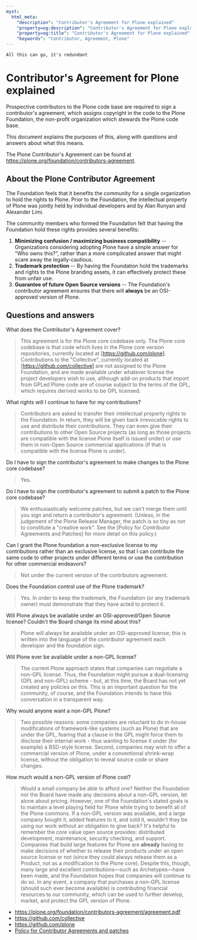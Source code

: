 ```yaml
---
myst:
  html_meta:
    "description": "Contributor's Agreement for Plone explained"
    "property=og:description": "Contributor's Agreement for Plone explained"
    "property=og:title": "Contributor's Agreement for Plone explained"
    "keywords": "Contributor, Agreement, Plone"
---
```


```{todo}
All this can go, it's redundant
```

# Contributor's Agreement for Plone explained

Prospective contributors to the Plone code base are required to sign a contributor's agreement, which assigns copyright in the code to the Plone Foundation, the non-profit organization which stewards the Plone code base.

This document explains the purposes of this, along with questions and answers about what this means.

The Plone Contributor's Agreement can be found at <https://plone.org/foundation/contributors-agreement>.

## About the Plone Contributor Agreement

The Foundation feels that it benefits the community for a single organization to hold the rights to Plone.
Prior to the Foundation, the intellectual property of Plone was jointly held by individual developers and by Alan Runyan and Alexander Limi.

The community members who formed the Foundation felt that having the Foundation hold these rights provides several benefits:

1. **Minimizing confusion / maximizing business compatibility** -- Organizations considering adopting Plone have a simple answer for "Who owns this?", rather than a more complicated answer that might scare away the legally-cautious.
2. **Trademark protection** -- By having the Foundation hold the trademarks and rights to the Plone branding assets, it can effectively protect these from unfair use.
3. **Guarantee of future Open Source versions** -- The Foundation's contributor agreement ensures that there will **always** be an OSI-approved version of Plone.

## Questions and answers

What does the Contributor's Agreement cover?

> This agreement is for the Plone core codebase only.
> The Plone core codebase is that code which lives in the Plone core version repositories, currently located at [https://github.com/plone].
> Contributions to the "Collective", currently located at [https://github.com/collective] are not assigned to the Plone Foundation, and are made available under whatever license the project developers wish to use, although add-on products that import from GPLed Plone code are of course subject to the terms of the GPL, which requires derived works to be GPL licensed.

What rights will I continue to have for my contributions?

> Contributors are asked to transfer their intellectual property rights to the Foundation.
> In return, they will be given back irrevocable rights to use and distribute their contributions.
> They can even give their contributions to other Open Source projects (as long as those projects are compatible with the license Plone itself is issued under) or use them in non-Open Source commercial applications (if that is compatible with the license Plone is under).

Do I have to sign the contributor's agreement to make changes to the Plone core codebase?

> Yes.

Do I have to sign the contributor's agreement to submit a patch to the Plone core codebase?

> We enthusiastically welcome patches, but we can't merge them until you sign and return a contributor's agreement.
> (Unless, in the judgement of the Plone Release Manager, the patch is so tiny as not to constitute a "creative work".
> See the [Policy for Contributor Agreements and Patches] for more detail on this policy.)

Can I grant the Plone foundation a non-exclusive license to my contributions rather than an exclusive license, so that I can contribute the same code to other projects under different terms or use the contribution for other commercial endeavors?

> Not under the current version of the contributors agreement.

Does the Foundation control use of the Plone trademark?

> Yes.
> In order to keep the trademark, the Foundation (or any trademark owner) must demonstrate that they have acted to protect it.

Will Plone always be available under an OSI-approved/Open Source license?
Couldn't the Board change its mind about this?

> Plone will always be available under an OSI-approved license; this is written into the language of the contributor agreement each developer and the foundation sign.

Will Plone ever be available under a non-GPL license?

> The current Plone approach states that companies can negotiate a non-GPL license.
> Thus, the Foundation might pursue a dual-licensing (GPL and non-GPL) scheme -
> but, at this time, the Board has not yet created any policies on this.
> This is an important question for the community, of course, and the Foundation intends to have this conversation in a transparent way.

Why would anyone want a non-GPL Plone?

> Two possible reasons: some companies are reluctant to do in-house modifications of framework-like systems (such as Plone) that are under the GPL, fearing that a clause in the GPL might force them to disclose their internal work - thus wanting to license it under (for example) a BSD-style license.
> Second, companies may wish to offer a commercial version of Plone, under a conventional shrink-wrap license, without the obligation to reveal source code or share changes.

How much would a non-GPL version of Plone cost?

> Would a small company be able to afford one?
> Neither the Foundation nor the Board have made any decisions about a non-GPL version, let alone about pricing.
> However, one of the Foundation's stated goals is to maintain a level playing field for Plone while trying to benefit all of the Plone commons.
> If a non-GPL version was available, and a large company bought it,
> added features to it, and sold it, wouldn't they be using our work without an obligation to give back?
> It's helpful to remember the core value open source provides: distributed development, maintenance, security checking, and support.
> Companies that build large features for Plone are **already** having to make decisions of whether to release their products under an open source license or not (since they could always release them as a Product, not as a modification to the Plone core).
> Despite this, though, many large and excellent contributions—such as Archetypes—have been made, and the Foundation hopes that companies will continue to do so.
> In any event, a company that purchases a non-GPL license (should such ever become available) is contributing financial resources to our community, which can be used to further develop, market, and protect the GPL version of Plone.

- <https://plone.org/foundation/contributors-agreement/agreement.pdf>
- <https://github.com/collective>
- <https://github.com/plone>
- [Policy for Contributor Agreements and patches](https://plone.org/foundation/materials/foundation-resolutions/patch-policy-052011)
